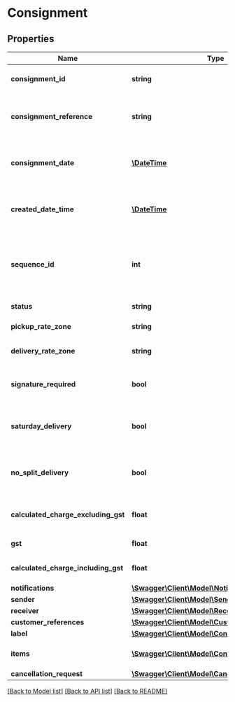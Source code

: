 # Consignment

## Properties
Name | Type | Description | Notes
------------ | ------------- | ------------- | -------------
**consignment_id** | **string** | Unique consignment identifier | [optional] 
**consignment_reference** | **string** | Defines the customers number for this consignment | [optional] 
**consignment_date** | [**\DateTime**](\DateTime.md) | Date in Utc when consignment record was created | [optional] 
**created_date_time** | [**\DateTime**](\DateTime.md) | Date in Utc when consignment record was created | [optional] 
**sequence_id** | **int** | Used when customer operate multiple sites repeaing consignment numbers. | [optional] 
**status** | **string** | Consignment Status | [optional] 
**pickup_rate_zone** | **string** | Rating Zone of the Pickup | [optional] 
**delivery_rate_zone** | **string** | Rating Zone of the Delivery | [optional] 
**signature_required** | **bool** | Defines either signature is required or not | [optional] 
**saturday_delivery** | **bool** | Defines either saturday delivery is required or not | [optional] 
**no_split_delivery** | **bool** | Defines either no-split delivery is required or not | [optional] 
**calculated_charge_excluding_gst** | **float** | Calculated charge excluding GST | [optional] 
**gst** | **float** | Calculated GST | [optional] 
**calculated_charge_including_gst** | **float** | Calculated charge including GST | [optional] 
**notifications** | [**\Swagger\Client\Model\Notifications**](Notifications.md) |  | [optional] 
**sender** | [**\Swagger\Client\Model\Sender**](Sender.md) |  | [optional] 
**receiver** | [**\Swagger\Client\Model\Receiver**](Receiver.md) |  | [optional] 
**customer_references** | [**\Swagger\Client\Model\CustomerReferences**](CustomerReferences.md) |  | [optional] 
**label** | [**\Swagger\Client\Model\ConsignmentLabel**](ConsignmentLabel.md) |  | [optional] 
**items** | [**\Swagger\Client\Model\ConsignmentItem[]**](ConsignmentItem.md) | Defines the set of the consignments | [optional] 
**cancellation_request** | [**\Swagger\Client\Model\CancellationRequestItem**](CancellationRequestItem.md) |  | [optional] 

[[Back to Model list]](../../README.md#documentation-for-models) [[Back to API list]](../../README.md#documentation-for-api-endpoints) [[Back to README]](../../README.md)

